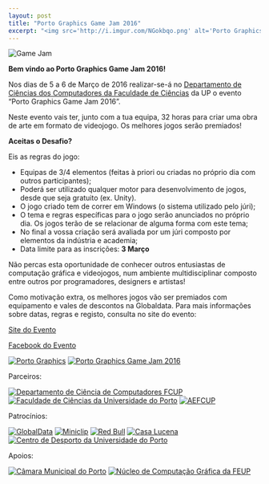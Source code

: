 ```yaml
---
layout: post
title: "Porto Graphics Game Jam 2016"
excerpt: "<img src='http://i.imgur.com/NGokbqo.png' alt='Porto Graphics Game Jam 2016' style='float: right; margin: 0'> Nos dias de 5 a 6 de Março de 2016 realizar-se-á no DCC FCUP o evento “Porto Graphics Game Jam 2016”."
---
```


![Game Jam](http://i.imgur.com/12bT2lH.png)

**Bem vindo ao Porto Graphics Game Jam 2016!**

Nos dias de 5 a 6 de Março de 2016 realizar-se-á no [Departamento de Ciências dos Computadores da Faculdade de Ciências](https://www.google.co.uk/maps/dir//41.15351,-8.6404262/@41.152686,-8.6418048,17z/data=%214m2%214m1%213e2?hl=pt-PT) da UP o evento “Porto Graphics Game Jam 2016”.

Neste evento vais ter, junto com a tua equipa, 32 horas para criar uma obra de arte em formato de videojogo. Os melhores jogos serão premiados!

**Aceitas o Desafio?**

Eis as regras do jogo:

- Equipas de 3/4 elementos (feitas à priori ou criadas no próprio dia com outros participantes);
- Poderá ser utilizado qualquer motor para desenvolvimento de jogos, desde que seja gratuito (ex. Unity).
- O jogo criado tem de correr em Windows (o sistema utilizado pelo júri);
- O tema e regras específicas para o jogo serão anunciados no próprio dia. Os jogos terão de se relacionar de alguma forma com este tema;
- No final a vossa criação será avaliada por um júri composto por elementos da indústria e academia;
- Data limite para as inscrições: **3 Março**

Não percas esta oportunidade de conhecer outros entusiastas de computação gráfica e videojogos, num ambiente multidisciplinar composto entre outros por programadores, designers e artistas!

Como motivação extra, os melhores jogos vão ser premiados com equipamento e vales de descontos na Globaldata. Para mais informações sobre datas, regras e registo, consulta no site do evento:

[Site do Evento](http://www.dcc.fc.up.pt/~portostudentchapter/game-jam-2016/)

[Facebook do Evento](https://www.facebook.com/events/1699766523570647/)

[![Porto Graphics](http://i.imgur.com/9Uc5lky.png)](http://www.dcc.fc.up.pt/~portostudentchapter/) [![Porto Graphics Game Jam 2016](http://i.imgur.com/NGokbqo.png)](http://www.dcc.fc.up.pt/~portostudentchapter/game-jam-2016/)

Parceiros:

[![Departamento de Ciência de Computadores FCUP](http://i.imgur.com/E4tXjuv.png)](http://www.dcc.fc.up.pt)
[![Faculdade de Ciências da Universidade do Porto](http://i.imgur.com/zqKGxoB.png)](http://i.imgur.com/zj5fGiL.png)
[![AEFCUP](http://i.imgur.com/9HyhoRy.png)](http://aefcup.pt/)

Patrocínios:

[![GlobalData](http://i.imgur.com/0mWoCJt.png)](http://www.globaldata.pt/)
[![Miniclip](http://i.imgur.com/6eKdPhF.png)](http://www.miniclip.com/games/pt/)
[![Red Bull](http://i.imgur.com/sdQtS4E.png)](http://www.redbull.com/pt/pt)
[![Casa Lucena](http://i.imgur.com/lfut5Be.png)](http://www.casalucena.pt/)
[![Centro de Desporto da Universidade do Porto](http://i.imgur.com/k4Q66bc.png)](https://sigarra.up.pt/cdup/pt/web_page.inicial)

Apoios:

[![Câmara Municipal do Porto](http://i.imgur.com/BOHiilC.png)](http://www.cm-porto.pt/)
[![Núcleo de Computação Gráfica da FEUP](http://i.imgur.com/JJSbIhk.png)](http://necg.fe.up.pt/)
